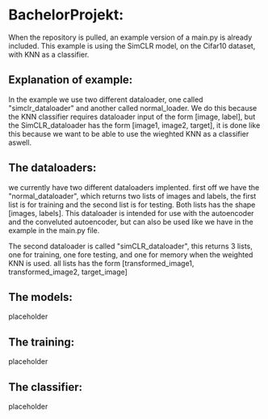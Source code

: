 # BachelorProjekt:
When the repository is pulled, an example version of a main.py is already included. This example is using the SimCLR model, on the Cifar10 dataset, with KNN as a classifier.

## Explanation of example:
In the example we use two different dataloader, one called "simclr_dataloader" and another called normal_loader. We do this because the KNN classifier requires dataloader input of the form [image, label], but the SimCLR_dataloader has the form [image1, image2, target], it is done like this because we want to be able to use the wieghted KNN as a classifier aswell. 

## The dataloaders:
we currently have two different dataloaders implented.
first off we have the "normal_dataloader", which returns two lists of images and labels, the first list is for training and the second list is for testing. Both lists has the shape [images, labels]. This dataloader is intended for use with the autoencoder and the conveluted autoencoder, but can also be used like we have in the example in the main.py file.

The second dataloader is called "simCLR_dataloader", this returns 3 lists, one for training, one fore testing, and one for memory when the weighted KNN is used. all lists has the form [transformed_image1, transformed_image2, target_image]

## The models:
placeholder

## The training:
placeholder

## The classifier:
placeholder

